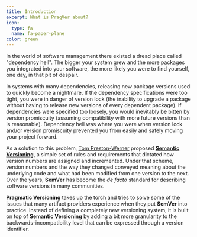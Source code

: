 ```yaml
---
title: Introduction
excerpt: What is PragVer about?
icon:
  type: fa
  name: fa-paper-plane
color: green
---
```


In the world of software management there existed a dread place called
"dependency hell". The bigger your system grew and the more packages you
integrated into your software, the more likely you were to find yourself, one
day, in that pit of despair.

In systems with many dependencies, releasing new package versions used to
quickly become a nightmare. If the dependency specifications were too tight, you
were in danger of version lock (the inability to upgrade a package without
having to release new versions of every dependent package). If dependencies were
specified too loosely, you would inevitably be bitten by version promiscuity
(assuming compatibility with more future versions than is reasonable).
Dependency hell was where you were when version lock and/or version promiscuity
prevented you from easily and safely moving your project forward.

As a solution to this problem, [Tom Preston-Werner](http://tom.preston-werner.com)
proposed [**Semantic Versioning**](https://semver.org), a simple set of rules
and requirements that dictated how version numbers are assigned and incremented.
Under that scheme, version numbers and the way they changed conveyed meaning
about the underlying code and what had been modified from one version to the
next. Over the years, **SemVer** has become the *de facto* standard for
describing software versions in many communities.

**Pragmatic Versioning** takes up the torch and tries to solve some of the
issues that many artifact providers experience when they put **SemVer** into
practice. Instead of defining a completely new versioning system, it is built on
top of **Semantic Versioning** by adding a bit more granularity to the
backwards-incompatibility level that can be expressed through a version
identifier.
